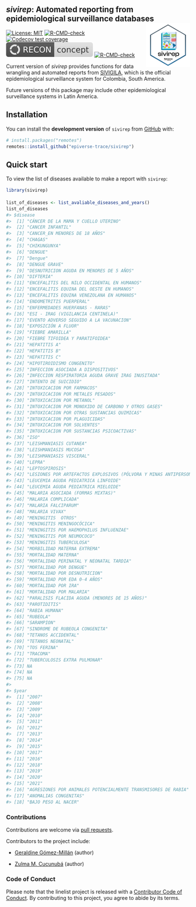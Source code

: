 
<!-- README.md is generated from README.Rmd. Please edit that file -->

## *sivirep*: Automated reporting from epidemiological surveillance databases <img src="man/figures/logo.png" align="right" width="120" />

<!-- badges: start -->

[![License:
MIT](https://img.shields.io/badge/License-MIT-yellow.svg)](https://opensource.org/licenses/MIT)
[![R-CMD-check](https://github.com/epiverse-trace/readepi/actions/workflows/R-CMD-check.yaml/badge.svg)](https://github.com/epiverse-trace/readepi/actions/workflows/R-CMD-check.yaml)
[![Codecov test
coverage](https://codecov.io/gh/epiverse-trace/readepi/branch/main/graph/badge.svg)](https://app.codecov.io/gh/epiverse-trace/readepi?branch=main)
[![lifecycle-concept](https://raw.githubusercontent.com/reconverse/reconverse.github.io/master/images/badge-concept.svg)](https://www.reconverse.org/lifecycle.html#concept)
[![R-CMD-check](https://github.com/epiverse-trace/sivirep/actions/workflows/R-CMD-check.yaml/badge.svg)](https://github.com/epiverse-trace/sivirep/actions/workflows/R-CMD-check.yaml)
<!-- badges: end -->

Current version of *sivirep* provides functions for data wrangling and
automated reports from
[SIVIGILA](https://www.ins.gov.co/Direcciones/Vigilancia/Paginas/SIVIGILA.aspx),
which is the official epidemiological surveillance system for Colombia,
South America.

Future versions of this package may include other epidemiological
surveillance systems in Latin America.

## Installation

You can install the **development version** of `sivirep` from
[GitHub](https://github.com/) with:

``` r
# install.packages("remotes")
remotes::install_github("epiverse-trace/sivirep")
```

## Quick start

To view the list of diseases available to make a report with `sivirep`:

``` r
library(sivirep)

list_of_diseases <- list_avaliable_diseases_and_years()
list_of_diseases
#> $disease
#>  [1] "CÁNCER DE LA MAMA Y CUELLO UTERINO"                               
#>  [2] "CANCER INFANTIL"                                                  
#>  [3] "CANCER_EN MENORES DE 18 AÑOS"                                     
#>  [4] "CHAGAS"                                                           
#>  [5] "CHIKUNGUNYA"                                                      
#>  [6] "DENGUE"                                                           
#>  [7] "Dengue"                                                           
#>  [8] "DENGUE GRAVE"                                                     
#>  [9] "DESNUTRICION AGUDA EN MENORES DE 5 AÑOS"                          
#> [10] "DIFTERIA"                                                         
#> [11] "ENCEFALITIS DEL NILO OCCIDENTAL EN HUMANOS"                       
#> [12] "ENCEFALITIS EQUINA DEL OESTE EN HUMANOS"                          
#> [13] "ENCEFALITIS EQUINA VENEZOLANA EN HUMANOS"                         
#> [14] "ENDOMETRITIS PUERPERAL"                                           
#> [15] "ENFERMEDADES HUERFANAS - RARAS"                                   
#> [16] "ESI - IRAG (VIGILANCIA CENTINELA)"                                
#> [17] "EVENTO ADVERSO SEGUIDO A LA VACUNACION"                           
#> [18] "EXPOSICIÓN A FLUOR"                                               
#> [19] "FIEBRE AMARILLA"                                                  
#> [20] "FIEBRE TIFOIDEA Y PARATIFOIDEA"                                   
#> [21] "HEPATITIS A"                                                      
#> [22] "HEPATITIS B"                                                      
#> [23] "HEPATITIS C"                                                      
#> [24] "HIPOTIROIDISMO CONGENITO"                                         
#> [25] "INFECCION ASOCIADA A DISPOSITIVOS"                                
#> [26] "INFECCION RESPIRATORIA AGUDA GRAVE IRAG INUSITADA"                
#> [27] "INTENTO DE SUICIDIO"                                              
#> [28] "INTOXICACION POR FARMACOS"                                        
#> [29] "INTOXICACION POR METALES PESADOS"                                 
#> [30] "INTOXICACION POR METANOL"                                         
#> [31] "INTOXICACION POR MONOXIDO DE CARBONO Y OTROS GASES"               
#> [32] "INTOXICACION POR OTRAS SUSTANCIAS QUIMICAS"                       
#> [33] "INTOXICACION POR PLAGUICIDAS"                                     
#> [34] "INTOXICACION POR SOLVENTES"                                       
#> [35] "INTOXICACION POR SUSTANCIAS PSICOACTIVAS"                         
#> [36] "ISO"                                                              
#> [37] "LEISHMANIASIS CUTANEA"                                            
#> [38] "LEISHMANIASIS MUCOSA"                                             
#> [39] "LEISHMANIASIS VISCERAL"                                           
#> [40] "LEPRA"                                                            
#> [41] "LEPTOSPIROSIS"                                                    
#> [42] "LESIONES POR ARTEFACTOS EXPLOSIVOS (PÓLVORA Y MINAS ANTIPERSONAL)"
#> [43] "LEUCEMIA AGUDA PEDIATRICA LINFOIDE"                               
#> [44] "LEUCEMIA AGUDA PEDIATRICA MIELOIDE"                               
#> [45] "MALARIA ASOCIADA (FORMAS MIXTAS)"                                 
#> [46] "MALARIA COMPLICADA"                                               
#> [47] "MALARIA FALCIPARUM"                                               
#> [48] "MALARIA VIVAX"                                                    
#> [49] "MENINGITIS  OTROS"                                                
#> [50] "MENINGITIS MENINGOCÓCICA"                                         
#> [51] "MENINGITIS POR HAEMOPHILUS INFLUENZAE"                            
#> [52] "MENINGITIS POR NEUMOCOCO"                                         
#> [53] "MENINGITIS TUBERCULOSA"                                           
#> [54] "MORBILIDAD MATERNA EXTREMA"                                       
#> [55] "MORTALIDAD MATERNA"                                               
#> [56] "MORTALIDAD PERINATAL Y NEONATAL TARDIA"                           
#> [57] "MORTALIDAD POR DENGUE"                                            
#> [58] "MORTALIDAD POR DESNUTRICION"                                      
#> [59] "MORTALIDAD POR EDA 0-4 AÑOS"                                      
#> [60] "MORTALIDAD POR IRA"                                               
#> [61] "MORTALIDAD POR MALARIA"                                           
#> [62] "PARALISIS FLACIDA AGUDA (MENORES DE 15 AÑOS)"                     
#> [63] "PAROTIDITIS"                                                      
#> [64] "RABIA HUMANA"                                                     
#> [65] "RUBEOLA"                                                          
#> [66] "SARAMPION"                                                        
#> [67] "SINDROME DE RUBEOLA CONGENITA"                                    
#> [68] "TETANOS ACCIDENTAL"                                               
#> [69] "TETANOS NEONATAL"                                                 
#> [70] "TOS FERINA"                                                       
#> [71] "TRACOMA"                                                          
#> [72] "TUBERCULOSIS EXTRA PULMONAR"                                      
#> [73] NA                                                                 
#> [74] NA                                                                 
#> [75] NA                                                                 
#> 
#> $year
#>  [1] "2007"                                                        
#>  [2] "2008"                                                        
#>  [3] "2009"                                                        
#>  [4] "2010"                                                        
#>  [5] "2011"                                                        
#>  [6] "2012"                                                        
#>  [7] "2013"                                                        
#>  [8] "2014"                                                        
#>  [9] "2015"                                                        
#> [10] "2017"                                                        
#> [11] "2016"                                                        
#> [12] "2018"                                                        
#> [13] "2019"                                                        
#> [14] "2020"                                                        
#> [15] "2021"                                                        
#> [16] "AGRESIONES POR ANIMALES POTENCIALMENTE TRANSMISORES DE RABIA"
#> [17] "ANOMALIAS CONGENITAS"                                        
#> [18] "BAJO PESO AL NACER"
```

### Contributions

Contributions are welcome via [pull
requests](https://github.com/epiverse-trace/sivirep/pulls).

Contributors to the project include:

-   [Geraldine Gómez-Millán](https://github.com/GeraldineGomez) (author)

-   [Zulma M. Cucunubá](https://github.com/zmcucunuba) (author)

### Code of Conduct

Please note that the linelist project is released with a [Contributor
Code of
Conduct](https://contributor-covenant.org/version/2/0/CODE_OF_CONDUCT.html).
By contributing to this project, you agree to abide by its terms.
